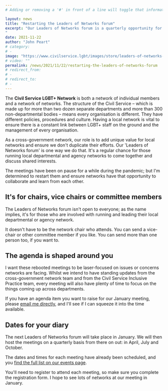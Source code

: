 ```yaml
---
# Adding or removing a '#' in front of a line will toggle that information off and on from being processed. 

layout: news
title: "Restarting the Leaders of Networks forum"
excerpt: "Our Leaders of Networks forum is a quarterly opportunity for those leading departmental and agency networks to discuss issues across the Civil Service affecting LGBT+ staff.
"
date: 2021-11-22
author: "John Peart"
# category: 
# - 
image: "https://www.civilservice.lgbt/images/store/leaders-of-networks-forum/leaders-of-networks-forum-logo.png"
# video: ""
permalink: /news/2021/11/22/restarting-the-leaders-of-networks-forum
# redirect_from: 
# - 
# redirect_to: 
# - 
---
```


The **Civil Service LGBT+ Network** is both a network of individual members and a network of networks. The structure of the Civil Service – which is made up for more than two dozen separate departments and more than 300 non-departmental bodies – means every organisation is different. They have different policies, procedures and culture. Having a local network is vital to ensure there is a constant link between LGBT+ staff on the ground and the management of every organisation.

As a cross-government network, our role is to add unique value for local networks and ensure we don't duplicate their efforts. Our 'Leaders of Networks forum' is one way we do that. It's a regular chance for those running local departmental and agency networks to come together and discuss shared interests.

The meetings have been on pause for a while during the pandemic; but I'm determined to restart them and ensure networks have that opportunity to collaborate and learn from each other.

## It's for chairs, vice chairs or committee members

The Leaders of Networks forum isn't open to everyone; as the name implies, it's for those who are involved with running and leading their local departmental or agency network. 

It doesn't have to be the network chair who attends. You can send a vice-chair or other committee member if you like. You can send more than one person too, if you want to.

## The agenda is shaped around you

I want these rebooted meetings to be laser-focused on issues or concerns networks are facing. Whilst we intend to have standing updates from the cross-government network team and from the Civil Service Inclusive Practice team, every meeting will also have plenty of time to focus on the things coming up across departments.

If you have an agenda item you want to raise for our January meeting, please [email me directly](mailto:john.peart@civilservice.lgbt), and I'll see if I can squeeze it into the time available.

## Dates for your diary

The next Leaders of Networks forum will take place in January. We will then host the meetings on a quarterly basis from there on out: in April, July and October. 

The dates and times for each meeting have already been scheduled, and you [find the full list on our events page](/events). 

You'll need to register to attend each meeting, so make sure you complete the registration form. I hope to see lots of networks at our meeting in January.
